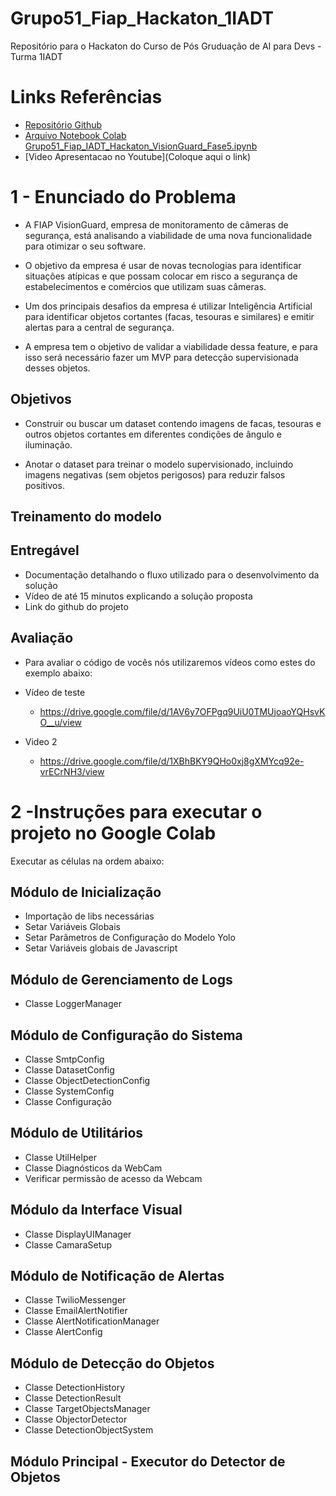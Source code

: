 # Grupo51_Fiap_Hackaton_1IADT
Repositório para o Hackaton  do Curso de Pós Gruduação  de AI para Devs - Turma 1IADT

# Links Referências

- [Repositório Github](https://github.com/josehelioaraujo/Grupo51_Fiap_Hackaton_1IADT/tree/main)
- [Arquivo Notebook Colab Grupo51_Fiap_IADT_Hackaton_VisionGuard_Fase5.ipynb](https://colab.research.google.com/drive/1FNAtyO7OAMsimmhRfVDtfgQDK59WDHLo#scrollTo=_s0hcGeiay3H)
- [Video Apresentacao no Youtube](Coloque aqui o link)



# 1 - Enunciado do Problema

- A FIAP VisionGuard, empresa de monitoramento de câmeras de segurança, está
analisando a viabilidade de uma nova funcionalidade para otimizar o seu software.

- O objetivo da empresa é usar de novas tecnologias para identificar situações atípicas e que possam colocar em risco a segurança de estabelecimentos e comércios que utilizam suas câmeras.

- Um dos principais desafios da empresa é utilizar Inteligência Artificial para identificar objetos cortantes (facas, tesouras e similares) e emitir alertas para a central de segurança.

- A empresa tem o objetivo de validar a viabilidade dessa feature, e para isso será necessário fazer um MVP para detecção supervisionada desses objetos.

## Objetivos
 -  Construir ou buscar um dataset contendo imagens de facas, tesouras e outros
objetos cortantes em diferentes condições de ângulo e iluminação.

- Anotar o dataset para treinar o modelo supervisionado, incluindo imagens
negativas (sem objetos perigosos) para reduzir falsos positivos.

##  Treinamento do modelo

## Entregável
 -  Documentação detalhando o fluxo utilizado para o desenvolvimento da solução
 - Vídeo de até 15 minutos explicando a solução proposta
 -  Link do github do projeto


## Avaliação
 - Para avaliar o código de vocês nós utilizaremos vídeos como estes do exemplo abaixo:

 - Vídeo de teste

    - https://drive.google.com/file/d/1AV6y7OFPgq9UiU0TMUjoaoYQHsvKO__u/view

- Video 2
  - https://drive.google.com/file/d/1XBhBKY9QHo0xj8gXMYcq92e-vrECrNH3/view
 


# 2 -Instruções para executar o projeto no Google Colab
   Executar as células na ordem abaixo:

 

## Módulo de Inicialização
- Importação de libs necessárias
- Setar Variáveis Globais
- Setar Parâmetros de Configuração do Modelo Yolo
- Setar Variáveis globais de Javascript

## Módulo de Gerenciamento de Logs
- Classe LoggerManager

## Módulo de Configuração do Sistema
- Classe SmtpConfig
- Classe DatasetConfig  
- Classe ObjectDetectionConfig
- Classe SystemConfig
- Classe Configuração

## Módulo de Utilitários
- Classe UtilHelper
- Classe Diagnósticos da WebCam
- Verificar permissão de acesso da Webcam

## Módulo da Interface Visual
- Classe DisplayUIManager
- Classe CamaraSetup

## Módulo de Notificação de Alertas
- Classe TwilioMessenger
- Classe EmailAlertNotifier
- Classe AlertNotificationManager
- Classe AlertConfig

## Módulo de Detecção do Objetos
- Classe DetectionHistory
- Classe DetectionResult 
- Classe TargetObjectsManager
- Classe ObjectorDetector
- Classe DetectionObjectSystem

## Módulo Principal - Executor do Detector de Objetos


